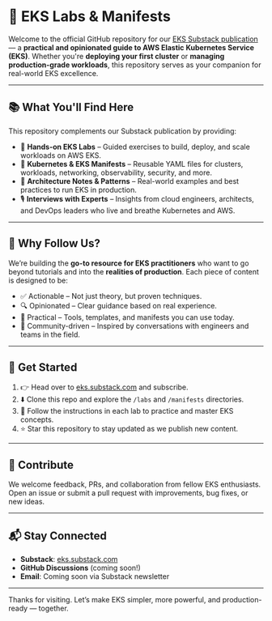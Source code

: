 # 🎯 EKS Labs & Manifests

Welcome to the official GitHub repository for our [EKS Substack publication](https://eks.substack.com) — a **practical and opinionated guide to AWS Elastic Kubernetes Service (EKS)**. Whether you're **deploying your first cluster** or **managing production-grade workloads**, this repository serves as your companion for real-world EKS excellence.

---

## 📚 What You'll Find Here

This repository complements our Substack publication by providing:

- 🧪 **Hands-on EKS Labs** – Guided exercises to build, deploy, and scale workloads on AWS EKS.
- 📜 **Kubernetes & EKS Manifests** – Reusable YAML files for clusters, workloads, networking, observability, security, and more.
- 🧠 **Architecture Notes & Patterns** – Real-world examples and best practices to run EKS in production.
- 🎙 **Interviews with Experts** – Insights from cloud engineers, architects, and DevOps leaders who live and breathe Kubernetes and AWS.

---

## 🧭 Why Follow Us?

We’re building the **go-to resource for EKS practitioners** who want to go beyond tutorials and into the **realities of production**. Each piece of content is designed to be:

- ✅ Actionable – Not just theory, but proven techniques.
- 🔍 Opinionated – Clear guidance based on real experience.
- 🧰 Practical – Tools, templates, and manifests you can use today.
- 💬 Community-driven – Inspired by conversations with engineers and teams in the field.

---

## 🚀 Get Started

1. 👉 Head over to [eks.substack.com](https://eks.substack.com) and subscribe.
2. ⬇️ Clone this repo and explore the `/labs` and `/manifests` directories.
3. 🧵 Follow the instructions in each lab to practice and master EKS concepts.
4. ⭐️ Star this repository to stay updated as we publish new content.

---

## 🤝 Contribute

We welcome feedback, PRs, and collaboration from fellow EKS enthusiasts. Open an issue or submit a pull request with improvements, bug fixes, or new ideas.

---

## 📬 Stay Connected

- **Substack**: [eks.substack.com](https://eks.substack.com)
- **GitHub Discussions** (coming soon!)
- **Email**: Coming soon via Substack newsletter

---

Thanks for visiting. Let’s make EKS simpler, more powerful, and production-ready — together.
